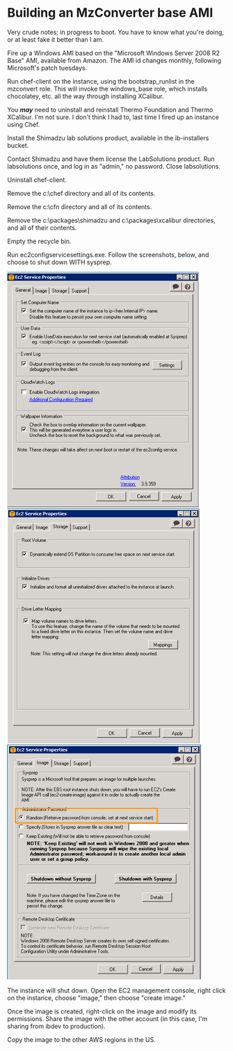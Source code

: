 # Building an MzConverter base AMI	
Very crude notes; in progress to boot.  You have to know what you're doing, or at least fake it better than I am.

Fire up a Windows AMI based on the "Microsoft Windows Server 2008 R2 Base" AMI, available from Amazon.  The AMI id changes monthly, following Microsoft's patch tuesdays.

Run chef-client on the instance, using the bootstrap\_runlist in the mzconvert role.  This will invoke the windows\_base role, which installs chocolatey, etc. all the way through installing XCalibur. 

You ***may*** need to uninstall and reinstall Thermo Foundation and Thermo XCalibur.  I'm not sure.  I don't think I had to, last time I fired up an instance using Chef.

Install the Shimadzu lab solutions product, available in the ib-installers bucket.

Contact Shimadzu and have them license the LabSolutions product.  Run labsolutions once, and log in as "admin," no password.  Close labsolutions.

Uninstall chef-client.

Remove the c:\chef directory and all of its contents.

Remove the c:\cfn directory and all of its contents.

Remove the c:\packages\shimadzu and c:\packages\xcalibur directories, and all of their contents.

Empty the recycle bin.

Run ec2configservicesettings.exe.  Follow the screenshots, below, and choose to shut down WITH sysprep.

![ec2configservice](docs/mzconvert-1.png)
![ec2configservice](docs/mzconvert-2.png)
![ec2configservice](docs/mzconvert-3.png)

The instance will shut down.  Open the EC2 management console, right click on the instance, choose "image," then choose "create image."

Once the image is created, right-click on the image and modify its permissions. Share the image with the other account (in this case, I'm sharing from ibdev to production).

Copy the image to the other AWS regions in the US.
